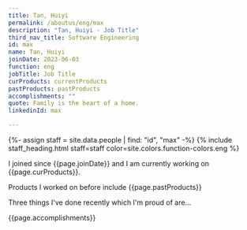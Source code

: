 ```yaml
---
title: Tan, Huiyi
permalink: /aboutus/eng/max
description: "Tan, Huiyi - Job Title"
third_nav_title: Software Engineering
id: max
name: Tan, Huiyi
joinDate: 2023-06-03
function: eng
jobTitle: Job Title
curProducts: currentProducts
pastProducts: pastProducts
accomplishments: ""
quote: Family is the heart of a home.
linkedinId: max

---
```


{%- assign staff = site.data.people | find: "id", "max" -%}
{% include staff_heading.html staff=staff color=site.colors.function-colors.eng %}

<p>I joined since {{page.joinDate}} and I am currently working on {{page.curProducts}}.</p>

<p>Products I worked on before include {{page.pastProducts}}</p>

<p>Three things I've done recently which I'm proud of are...</p>
{{page.accomplishments}}
